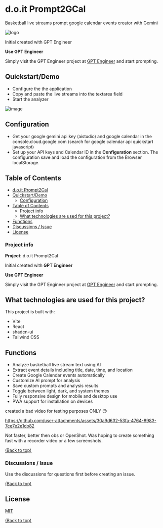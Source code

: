 # d.o.it Prompt2GCal

Basketball live streams prompt google calendar events creator with Gemini

![logo](https://github.com/user-attachments/assets/36223ad0-bc5e-4268-ad61-8b1dc3e38952)

Initial created with GPT Engineer

**Use GPT Engineer**

Simply visit the GPT Engineer project at [GPT Engineer](https://gptengineer.app/projects/73ba8942-60d2-4233-8a1f-df08624465f6/improve) and start prompting.

## Quickstart/Demo

- Configure the the application
- Copy and paste the live streams into the textarea field
- Start the analyzer

![image](https://github.com/user-attachments/assets/09cc1666-ebd9-4921-a471-a936f46c17f5)

## Configuration

- Get your google gemini api key (aistudio) and google calendar  in the console.cloud.google.com (search for google calendar api quickstart javascript)
- Set up your API keys and Calendar ID in the **Configuration** section. The configuration save and load the configuration from the Browser localStorage.

## Table of Contents

- [d.o.it Prompt2Cal](#doit-prompt2cal)
- [Quickstart/Demo](#quickstartdemo)
   * [Configuration](#configuration)
- [Table of Contents](#table-of-contents)
   * [Project info](#project-info)
   * [What technologies are used for this project?](#what-technologies-are-used-for-this-project)
- [Functions](#functions)
- [Discussions / Issue](#discussions-issue)
- [License](#license)

### Project info

**Project**: d.o.it Prompt2Cal

Initial created with **GPT Engineer**

**Use GPT Engineer**

Simply visit the GPT Engineer project at [GPT Engineer](https://gptengineer.app/projects/73ba8942-60d2-4233-8a1f-df08624465f6/improve) and start prompting.

## What technologies are used for this project?

This project is built with:

- Vite
- React
- shadcn-ui
- Tailwind CSS

## Functions

- Analyze basketball live stream text using AI
- Extract event details including title, date, time, and location
- Create Google Calendar events automatically
- Customize AI prompt for analysis
- Save custom prompts and analysis results
- Toggle between light, dark, and system themes
- Fully responsive design for mobile and desktop use
- PWA support for installation on devices

created a bad video for testing purposes ONLY :smirk:

https://github.com/user-attachments/assets/30a9d632-53fa-4764-8983-7ce7e2e1cb82

Not faster, better then obs or OpenShot. Was hoping to create something fast with a recorder video or a few screenshots. 

[(Back to top)](#table-of-contents)

### Discussions / Issue

Use the discussions for questions first before creating an issue.

[(Back to top)](#table-of-contents)

## License

[MIT](https://github.com/d-oit/basketball-streams-to-calendar-ai-prompt/blob/main/LICENSE)

[(Back to top)](#table-of-contents)
